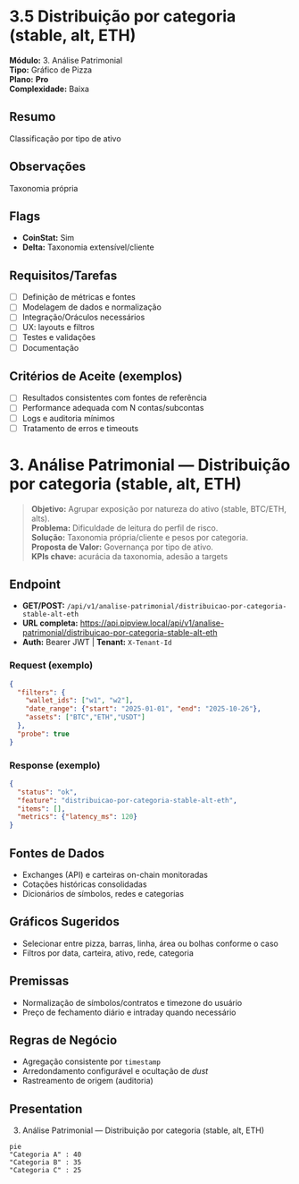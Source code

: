 # 3.5 Distribuição por categoria (stable, alt, ETH)

**Módulo:** 3. Análise Patrimonial  
**Tipo:** Gráfico de Pizza  
**Plano:** **Pro**  
**Complexidade:** Baixa

## Resumo
Classificação por tipo de ativo

## Observações
Taxonomia própria

## Flags
- **CoinStat:** Sim
- **Delta:** Taxonomia extensível/cliente

## Requisitos/Tarefas
- [ ] Definição de métricas e fontes
- [ ] Modelagem de dados e normalização
- [ ] Integração/Oráculos necessários
- [ ] UX: layouts e filtros
- [ ] Testes e validações
- [ ] Documentação

## Critérios de Aceite (exemplos)
- [ ] Resultados consistentes com fontes de referência
- [ ] Performance adequada com N contas/subcontas
- [ ] Logs e auditoria mínimos
- [ ] Tratamento de erros e timeouts

# 3. Análise Patrimonial — Distribuição por categoria (stable, alt, ETH)

> **Objetivo:** Agrupar exposição por natureza do ativo (stable, BTC/ETH, alts).  
> **Problema:** Dificuldade de leitura do perfil de risco.  
> **Solução:** Taxonomia própria/cliente e pesos por categoria.  
> **Proposta de Valor:** Governança por tipo de ativo.  
> **KPIs chave:** acurácia da taxonomia, adesão a targets

## Endpoint
- **GET/POST:** `/api/v1/analise-patrimonial/distribuicao-por-categoria-stable-alt-eth`  
- **URL completa:** <https://api.pipview.local/api/v1/analise-patrimonial/distribuicao-por-categoria-stable-alt-eth>  
- **Auth:** Bearer JWT | **Tenant:** `X-Tenant-Id`

### Request (exemplo)
```json
{
  "filters": {
    "wallet_ids": ["w1", "w2"],
    "date_range": {"start": "2025-01-01", "end": "2025-10-26"},
    "assets": ["BTC","ETH","USDT"]
  },
  "probe": true
}
```

### Response (exemplo)
```json
{
  "status": "ok",
  "feature": "distribuicao-por-categoria-stable-alt-eth",
  "items": [],
  "metrics": {"latency_ms": 120}
}
```

## Fontes de Dados
- Exchanges (API) e carteiras on-chain monitoradas
- Cotações históricas consolidadas
- Dicionários de símbolos, redes e categorias

## Gráficos Sugeridos
- Selecionar entre pizza, barras, linha, área ou bolhas conforme o caso
- Filtros por data, carteira, ativo, rede, categoria

## Premissas
- Normalização de símbolos/contratos e timezone do usuário
- Preço de fechamento diário e intraday quando necessário

## Regras de Negócio
- Agregação consistente por `timestamp`
- Arredondamento configurável e ocultação de *dust*
- Rastreamento de origem (auditoria)

## Presentation
3. Análise Patrimonial — Distribuição por categoria (stable, alt, ETH)

```mermaid
pie
"Categoria A" : 40
"Categoria B" : 35
"Categoria C" : 25
```
